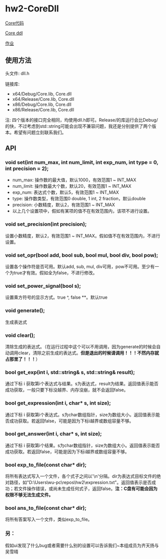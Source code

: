 ﻿# hw2-CoreDll

[Core代码](https://github.com/shirley-wu/hw2-Core)

[Core ddl](https://github.com/shirley-wu/hw2-CoreDll)

[作业](http://www.cnblogs.com/silent-zlv/p/8684979.html)

## 使用方法

头文件: dll.h

链接库: 
* x64/Debug/Core.lib, Core.dll
* x64/Release/Core.lib, Core.dll
* x86/Debug/Core.lib, Core.dll
* x86/Release/Core.lib, Core.dll

注: 四个版本的接口完全相同，均使用dll.h即可。Release/的库运行会比Debug/的快，不过考虑到std::string可能会出现不兼容问题，我还是分别提供了两个版本。希望有问题立刻联系我们。

## API

### void set(int num_max, int num_limit, int exp_num, int type = 0, int precision = 2);
* num_max: 操作数的最大值，默认1000，有效范围1 ~ INT_MAX
* num_limit: 操作数最大个数，默认20，有效范围1 ~ INT_MAX
* exp_num: 表达式个数，默认5，有效范围1 ~ INT_MAX
* type: 操作数类型，有效范围0 double, 1 int, 2 fraction，默认double
* precision: 小数精度，默认2，有效范围1 ~ INT_MAX
* 以上几个设置项中，假如有某项的值不在有效范围内，该项不进行设置。

### void set_precision(int precision);
设置小数精度，默认2，有效范围1 ~ INT_MAX。假如值不在有效范围内，不进行设置。

### void set_opr(bool add, bool sub, bool mul, bool div, bool pow);
设置各个操作符是否可用。默认add, sub, mul, div可用，pow不可用。至少有一个为true才有效。假如全为false，不进行修改。

### void set_power_signal(bool s);
设置乘方符号的显示方式。true ^, false **。默认true

### void generate();
生成表达式

### void clear();
清除生成的表达式。（在运行过程中这个可以不用调用，因为generate的时候会自动调用clear，清除之前生成的表达式。__但是退出的时候请调用！！！不然内存就占那里了！！！__）

### bool get_exp(int i, std::string& s, std::string& result);
通过下标 i 获取第i个表达式与结果。s为表达式，result为结果。返回值表示能否成功获取，一般只要下标没越界、内存没崩，就不会返回false。

### bool get_expression(int i, char* s, int size);
通过下标 i 获取第i个表达式。s为char数组指针，size为数组大小。返回值表示能否成功获取。若返回false，可能是因为下标i越界或数组容量不够。

### bool get_answer(int i, char* s, int size);
通过下标 i 获取第i个结果。s为char数组指针，size为数组大小。返回值表示能否成功获取。若返回false，可能是因为下标i越界或数组容量不够。

### bool exp_to_file(const char* dir);
将所有表达式写入一个文件，各个式子之间以'\n'分隔。dir为表达式目标文件的绝对路径，如"D:\\Users\\wu-pc\\repos\\hw2\\expression.txt"。返回值表示是否成功；若文件操作错误，或尚未生成任何式子，返回false。__注：C盘有可能会因为权限不够无法生成文件。__

### bool ans_to_file(const char* dir);
将所有答案写入一个文件，类似exp_to_file。

### 另：
假如ui发现了什么bug或者需要什么别的设置可以告诉我们~本组成员为齐天扬与吴雪晴
